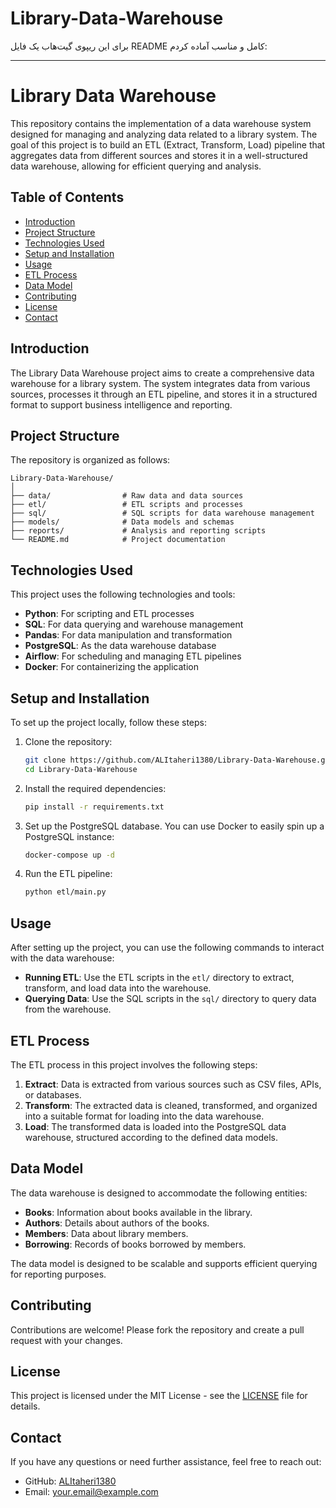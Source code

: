 # Library-Data-Warehouse

برای این ریپوی گیت‌هاب یک فایل README کامل و مناسب آماده کردم:

---

# Library Data Warehouse

This repository contains the implementation of a data warehouse system designed for managing and analyzing data related to a library system. The goal of this project is to build an ETL (Extract, Transform, Load) pipeline that aggregates data from different sources and stores it in a well-structured data warehouse, allowing for efficient querying and analysis.

## Table of Contents

- [Introduction](#introduction)
- [Project Structure](#project-structure)
- [Technologies Used](#technologies-used)
- [Setup and Installation](#setup-and-installation)
- [Usage](#usage)
- [ETL Process](#etl-process)
- [Data Model](#data-model)
- [Contributing](#contributing)
- [License](#license)
- [Contact](#contact)

## Introduction

The Library Data Warehouse project aims to create a comprehensive data warehouse for a library system. The system integrates data from various sources, processes it through an ETL pipeline, and stores it in a structured format to support business intelligence and reporting.

## Project Structure

The repository is organized as follows:

```
Library-Data-Warehouse/
│
├── data/                # Raw data and data sources
├── etl/                 # ETL scripts and processes
├── sql/                 # SQL scripts for data warehouse management
├── models/              # Data models and schemas
├── reports/             # Analysis and reporting scripts
└── README.md            # Project documentation
```

## Technologies Used

This project uses the following technologies and tools:

- **Python**: For scripting and ETL processes
- **SQL**: For data querying and warehouse management
- **Pandas**: For data manipulation and transformation
- **PostgreSQL**: As the data warehouse database
- **Airflow**: For scheduling and managing ETL pipelines
- **Docker**: For containerizing the application

## Setup and Installation

To set up the project locally, follow these steps:

1. Clone the repository:

    ```bash
    git clone https://github.com/ALItaheri1380/Library-Data-Warehouse.git
    cd Library-Data-Warehouse
    ```

2. Install the required dependencies:

    ```bash
    pip install -r requirements.txt
    ```

3. Set up the PostgreSQL database. You can use Docker to easily spin up a PostgreSQL instance:

    ```bash
    docker-compose up -d
    ```

4. Run the ETL pipeline:

    ```bash
    python etl/main.py
    ```

## Usage

After setting up the project, you can use the following commands to interact with the data warehouse:

- **Running ETL**: Use the ETL scripts in the `etl/` directory to extract, transform, and load data into the warehouse.
- **Querying Data**: Use the SQL scripts in the `sql/` directory to query data from the warehouse.

## ETL Process

The ETL process in this project involves the following steps:

1. **Extract**: Data is extracted from various sources such as CSV files, APIs, or databases.
2. **Transform**: The extracted data is cleaned, transformed, and organized into a suitable format for loading into the data warehouse.
3. **Load**: The transformed data is loaded into the PostgreSQL data warehouse, structured according to the defined data models.

## Data Model

The data warehouse is designed to accommodate the following entities:

- **Books**: Information about books available in the library.
- **Authors**: Details about authors of the books.
- **Members**: Data about library members.
- **Borrowing**: Records of books borrowed by members.

The data model is designed to be scalable and supports efficient querying for reporting purposes.

## Contributing

Contributions are welcome! Please fork the repository and create a pull request with your changes.

## License

This project is licensed under the MIT License - see the [LICENSE](LICENSE) file for details.

## Contact

If you have any questions or need further assistance, feel free to reach out:

- GitHub: [ALItaheri1380](https://github.com/ALItaheri1380)
- Email: [your.email@example.com](mailto:your.email@example.com)
